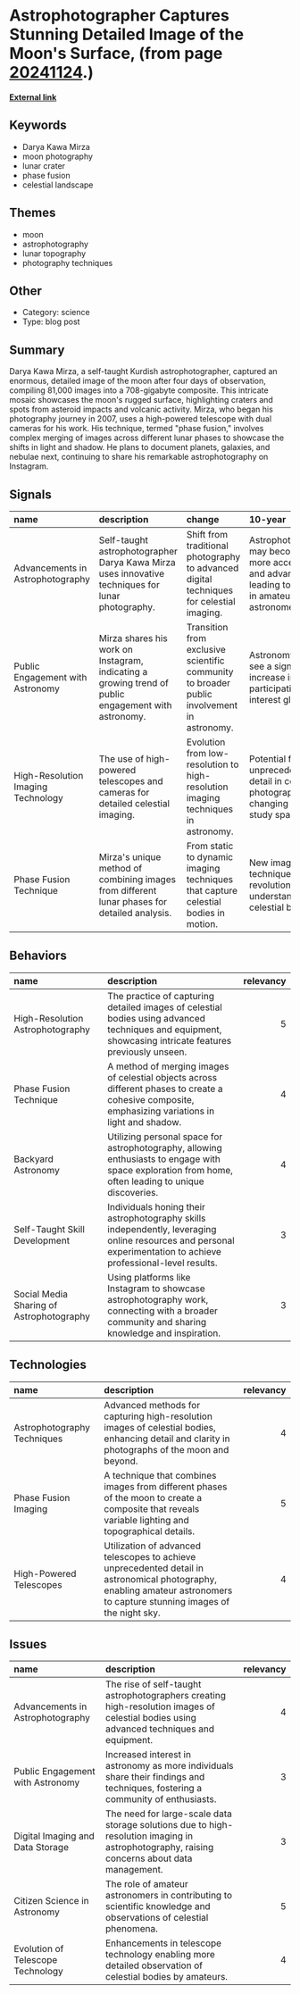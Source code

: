 # __Astrophotographer Captures Stunning Detailed Image of the Moon's Surface__, (from page [20241124](https://kghosh.substack.com/p/20241124).)

__[External link](https://www.thisiscolossal.com/2024/10/darya-kawa-mirza-moon-photos/)__



## Keywords

* Darya Kawa Mirza
* moon photography
* lunar crater
* phase fusion
* celestial landscape

## Themes

* moon
* astrophotography
* lunar topography
* photography techniques

## Other

* Category: science
* Type: blog post

## Summary

Darya Kawa Mirza, a self-taught Kurdish astrophotographer, captured an enormous, detailed image of the moon after four days of observation, compiling 81,000 images into a 708-gigabyte composite. This intricate mosaic showcases the moon's rugged surface, highlighting craters and spots from asteroid impacts and volcanic activity. Mirza, who began his photography journey in 2007, uses a high-powered telescope with dual cameras for his work. His technique, termed "phase fusion," involves complex merging of images across different lunar phases to showcase the shifts in light and shadow. He plans to document planets, galaxies, and nebulae next, continuing to share his remarkable astrophotography on Instagram.

## Signals

| name                               | description                                                                                         | change                                                                                     | 10-year                                                                                              | driving-force                                                                      |   relevancy |
|:-----------------------------------|:----------------------------------------------------------------------------------------------------|:-------------------------------------------------------------------------------------------|:-----------------------------------------------------------------------------------------------------|:-----------------------------------------------------------------------------------|------------:|
| Advancements in Astrophotography   | Self-taught astrophotographer Darya Kawa Mirza uses innovative techniques for lunar photography.    | Shift from traditional photography to advanced digital techniques for celestial imaging.   | Astrophotography may become more accessible and advanced, leading to a surge in amateur astronomers. | Increased interest in space exploration and technology advancements in imaging.    |           4 |
| Public Engagement with Astronomy   | Mirza shares his work on Instagram, indicating a growing trend of public engagement with astronomy. | Transition from exclusive scientific community to broader public involvement in astronomy. | Astronomy could see a significant increase in citizen participation and interest globally.           | Social media platforms fostering community and interest in scientific exploration. |           3 |
| High-Resolution Imaging Technology | The use of high-powered telescopes and cameras for detailed celestial imaging.                      | Evolution from low-resolution to high-resolution imaging techniques in astronomy.          | Potential for unprecedented detail in celestial photography, changing how we study space.            | Technological advancements in imaging and data processing capabilities.            |           5 |
| Phase Fusion Technique             | Mirza's unique method of combining images from different lunar phases for detailed analysis.        | From static to dynamic imaging techniques that capture celestial bodies in motion.         | New imaging techniques may revolutionize our understanding of celestial bodies.                      | Desire for more detailed and comprehensive astronomical data.                      |           4 |

## Behaviors

| name                                     | description                                                                                                                                                     |   relevancy |
|:-----------------------------------------|:----------------------------------------------------------------------------------------------------------------------------------------------------------------|------------:|
| High-Resolution Astrophotography         | The practice of capturing detailed images of celestial bodies using advanced techniques and equipment, showcasing intricate features previously unseen.         |           5 |
| Phase Fusion Technique                   | A method of merging images of celestial objects across different phases to create a cohesive composite, emphasizing variations in light and shadow.             |           4 |
| Backyard Astronomy                       | Utilizing personal space for astrophotography, allowing enthusiasts to engage with space exploration from home, often leading to unique discoveries.            |           4 |
| Self-Taught Skill Development            | Individuals honing their astrophotography skills independently, leveraging online resources and personal experimentation to achieve professional-level results. |           3 |
| Social Media Sharing of Astrophotography | Using platforms like Instagram to showcase astrophotography work, connecting with a broader community and sharing knowledge and inspiration.                    |           3 |

## Technologies

| name                        | description                                                                                                                                                               |   relevancy |
|:----------------------------|:--------------------------------------------------------------------------------------------------------------------------------------------------------------------------|------------:|
| Astrophotography Techniques | Advanced methods for capturing high-resolution images of celestial bodies, enhancing detail and clarity in photographs of the moon and beyond.                            |           4 |
| Phase Fusion Imaging        | A technique that combines images from different phases of the moon to create a composite that reveals variable lighting and topographical details.                        |           5 |
| High-Powered Telescopes     | Utilization of advanced telescopes to achieve unprecedented detail in astronomical photography, enabling amateur astronomers to capture stunning images of the night sky. |           4 |

## Issues

| name                              | description                                                                                                                                 |   relevancy |
|:----------------------------------|:--------------------------------------------------------------------------------------------------------------------------------------------|------------:|
| Advancements in Astrophotography  | The rise of self-taught astrophotographers creating high-resolution images of celestial bodies using advanced techniques and equipment.     |           4 |
| Public Engagement with Astronomy  | Increased interest in astronomy as more individuals share their findings and techniques, fostering a community of enthusiasts.              |           3 |
| Digital Imaging and Data Storage  | The need for large-scale data storage solutions due to high-resolution imaging in astrophotography, raising concerns about data management. |           3 |
| Citizen Science in Astronomy      | The role of amateur astronomers in contributing to scientific knowledge and observations of celestial phenomena.                            |           5 |
| Evolution of Telescope Technology | Enhancements in telescope technology enabling more detailed observation of celestial bodies by amateurs.                                    |           4 |